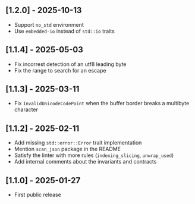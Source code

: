 ## [1.2.0] - 2025-10-13

- Support `no_std` environment
- Use `embedded-io` instead of `std::io` traits


## [1.1.4] - 2025-05-03

- Fix incorrest detection of an utf8 leading byte
- Fix the range to search for an escape


## [1.1.3] - 2025-03-11

- Fix `InvalidUnicodeCodePoint` when the buffer border breaks a multibyte character


## [1.1.2] - 2025-02-11

- Add missing `std::error::Error` trait implementation
- Mention `scan_json` package in the README
- Satisfy the linter with more rules (`indexing_slicing`, `unwrap_used`)
- Add internal comments about the invariants and contracts


## [1.1.0] - 2025-01-27

- First public release
